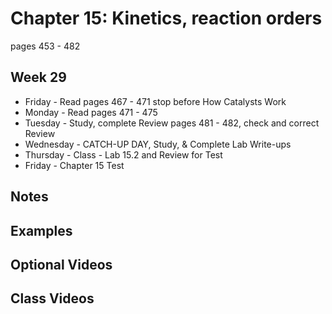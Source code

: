 # Chapter 15: Kinetics, reaction orders

pages 453 - 482

## Week 29

- Friday - Read pages 467 - 471 stop before How Catalysts Work
- Monday - Read pages 471 - 475
- Tuesday - Study, complete Review pages 481 - 482, check and correct Review
- Wednesday - CATCH-UP DAY, Study, & Complete Lab Write-ups
- Thursday - Class - Lab 15.2 and Review for Test
- Friday - Chapter 15 Test

## Notes

## Examples

## Optional Videos

## Class Videos
